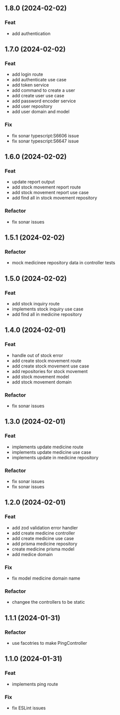 ## 1.8.0 (2024-02-02)

### Feat

- add authentication

## 1.7.0 (2024-02-02)

### Feat

- add login route
- add authenticate use case
- add token service
- add command to create a user
- add create user use case
- add password encoder service
- add user repository
- add user domain and model

### Fix

- fix sonar typescript:S6606 issue
- fix sonar typescript:S6647 issue

## 1.6.0 (2024-02-02)

### Feat

- update report output
- add stock movement report route
- add stock movement report use case
- add find all in stock movement repository

### Refactor

- fix sonar issues

## 1.5.1 (2024-02-02)

### Refactor

- mock medicinee repository data in controller tests

## 1.5.0 (2024-02-02)

### Feat

- add stock inquiry route
- implements stock inquiry use case
- add find all in medicine repository

## 1.4.0 (2024-02-01)

### Feat

- handle out of stock error
- add create stock movement route
- add create stock movement use case
- add repositories for stock movement
- add stock movement model
- add stock movement domain

### Refactor

- fix sonar issues

## 1.3.0 (2024-02-01)

### Feat

- implements update medicine route
- implements update medicine use case
- implements update in medicine repository

### Refactor

- fix sonar issues
- fix sonar issues

## 1.2.0 (2024-02-01)

### Feat

- add zod validation error handler
- add create medicine controller
- add create medicine use case
- add prisma medicine repository
- create medicine prisma model
- add medice domain

### Fix

- fix model medicine domain name

### Refactor

- changee the controllers to be static

## 1.1.1 (2024-01-31)

### Refactor

- use facotries to make PingController

## 1.1.0 (2024-01-31)

### Feat

- implements ping route

### Fix

- fix ESLint issues
